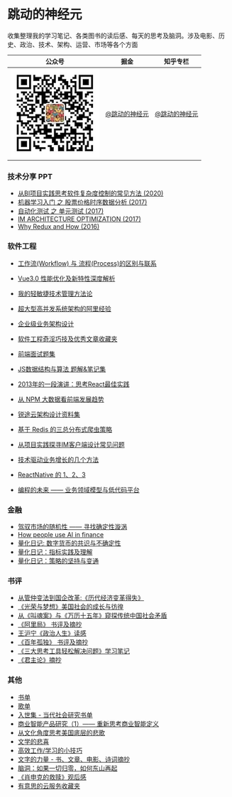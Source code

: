 # 跳动的神经元

收集整理我的学习笔记、各类图书的读后感、每天的思考及脑洞。涉及电影、历史、政治、技术、架构、运营、市场等各个方面

公众号 | 掘金 | 知乎专栏
---|---|---
![pic](./images/qrcode/wechat_o.jpg) | [@跳动的神经元](https://juejin.im/user/5e41ddaa518825495f453735) | [@跳动的神经元](https://zhuanlan.zhihu.com/c_1235944211158945792)

### 技术分享 PPT

- [从BI项⽬实践思考软件复杂度控制的常⻅⽅法 (2020)](./articles/从BI项目实践思考软件复杂度控制的常见方法.pdf)
- [机器学习入门 之 股票价格时序数据分析 (2017)](https://slides.com/georgezou/title-text)
- [自动化测试 之 单元测试 (2017)](https://slides.com/georgezou/unit-test)
- [IM ARCHITECTURE OPTIMIZATION (2017)](https://slides.com/georgezou/deck)
- [Why Redux and How (2016)](https://slides.com/georgezou/why-redux)

### 软件工程

- [工作流(Workflow) 与 流程(Process)的区别与联系](https://juejin.im/post/5efe7bab6fb9a07e9608bf8e)
- [Vue3.0 性能优化及新特性深度解析](https://juejin.im/post/5ef576605188252e5c575645)
- [我的轻敏捷技术管理方法论](./articles/我的轻敏捷技术管理方法论.md)
- [超大型高并发系统架构的阿里经验](./articles/超大型高并发系统架构的阿里经验.md)
- [企业级业务架构设计](./book/企业级业务架构.md)
- [软件工程奇淫巧技及优秀文章收藏夹](./articles/软件工程奇淫巧集及优秀文章收藏夹.md)
- [前端面试题集](https://github.com/georgezouq/interview)
- [JS数据结构与算法 题解&笔记集](./note/algorithm/README.md)
- [2013年的一段演讲：思考React最佳实践](./talk/RethinkReactBasePractice.md)
- [从 NPM 大数据看前端发展趋势](./talk/从NPM大数据看前端的发展趋势.md)
- [锐途云架构设计资料集](ArchDesign.md)
- [基于 Redis 的三总分布式爬虫策略](https://georgezouq.github.io/2016/06/27/%E5%9F%BA%E4%BA%8ERedis%E7%9A%84%E4%B8%89%E7%A7%8D%E5%88%86%E5%B8%83%E5%BC%8F%E7%88%AC%E8%99%AB%E7%AD%96%E7%95%A5/)
- [从项目实践探寻IM客户端设计常见问题](./articles/im.md)
- [技术驱动业务增长的几个方法](./articles/技术驱动业务增长的几个方法.md)

- [ReactNative 的 1、2、3]()
- [编程的未来 —— 业务领域模型与低代码平台]()

### 金融

- [驾驭市场的随机性 —— 寻找确定性漩涡](./articles/混沌理论与金融市场寻找确定性漩涡.md)
- [How people use AI in finance](https://medium.com/@zousongqi0213/how-people-use-ai-in-finance-59f0a7512b4)
- [量化日记: 数字货币的共识与不确定性](./articles/量化日记20180814.md)
- [量化日记：指标实践及理解](./articles/量化日记20180811.md)
- [量化日记：策略的坚持与变通](./articles/量化日记20180802.md)

### 书评

- [从管仲变法到国企改革:《历代经济变革得失》](articles/从管仲变法到国企改革历代经济变革得失.md)
- [《光荣与梦想》美国社会的成长与彷徨](book/光荣与梦想.md)
- [从《叫魂案》与《万历十五年》窥探传统中国社会矛盾](book/MingQing.md)
- [《阿里局》 书评及摘抄](book/阿里局.md)
- [王沪宁《政治人生》读感](book/PoliticalLife.md)
- [《百年孤独》 书评及摘抄](book/Cienañosdesoledad.md)
- [《三大思考工具轻松解决问题》学习笔记](book/ToolsOfThought.md)
- [《君主论》摘抄](book/君主论.md)

### 其他

- [书单](book/BookList.md)
- [歌单](./SongList.md)
- [入世集 - 当代社会研究书单](book/入世集.md)
- [商业智能产品研究（1）—— 重新思考商业智能定义](./articles/商业智能产品研究1.md)
- [从文化角度思考美国底层的悲歌](./articles/从文化角度思考美国底层的悲歌.md)
- [文学的悲喜](./articles/文学的悲喜.md)
- [高效工作/学习的小技巧](articles/高效能的小技巧.md)
- [文字的力量 - 书、文章、电影、诗词摘抄](ThePowerofWords.md)
- [脑洞：如果一切归零，如何东山再起](IfNothingWhatToDo.md)
- [《肖申克的救赎》观后感](TheShawshankRedemption.md)
- [有意思的云服务收藏夹](CloudServices.md)
